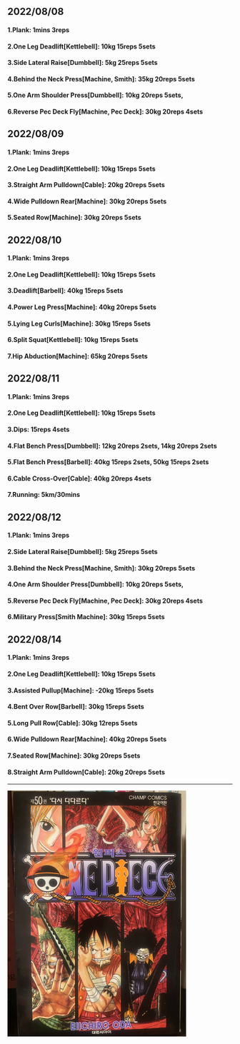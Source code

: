 ## 2022/08/08
#### 1.Plank: 1mins 3reps
#### 2.One Leg Deadlift\[Kettlebell\]: 10kg 15reps 5sets
#### 3.Side Lateral Raise\[Dumbbell\]: 5kg 25reps 5sets
#### 4.Behind the Neck Press\[Machine, Smith\]: 35kg 20reps 5sets
#### 5.One Arm Shoulder Press\[Dumbbell\]: 10kg 20reps 5sets, 
#### 6.Reverse Pec Deck Fly\[Machine, Pec Deck\]: 30kg 20reps 4sets

## 2022/08/09
#### 1.Plank: 1mins 3reps
#### 2.One Leg Deadlift\[Kettlebell\]: 10kg 15reps 5sets
#### 3.Straight Arm Pulldown\[Cable\]: 20kg 20reps 5sets
#### 4.Wide Pulldown Rear\[Machine\]: 30kg 20reps 5sets
#### 5.Seated Row\[Machine\]: 30kg 20reps 5sets

## 2022/08/10
#### 1.Plank: 1mins 3reps
#### 2.One Leg Deadlift\[Kettlebell\]: 10kg 15reps 5sets
#### 3.Deadlift\[Barbell\]: 40kg 15reps 5sets
#### 4.Power Leg Press\[Machine\]: 40kg 20reps 5sets
#### 5.Lying Leg Curls\[Machine\]: 30kg 15reps 5sets
#### 6.Split Squat\[Kettlebell\]: 10kg 15reps 5sets
#### 7.Hip Abduction\[Machine\]: 65kg 20reps 5sets

## 2022/08/11
#### 1.Plank: 1mins 3reps
#### 2.One Leg Deadlift\[Kettlebell\]: 10kg 15reps 5sets
#### 3.Dips: 15reps 4sets
#### 4.Flat Bench Press\[Dumbbell\]: 12kg 20reps 2sets, 14kg 20reps 2sets
#### 5.Flat Bench Press\[Barbell\]: 40kg 15reps 2sets, 50kg 15reps 2sets
#### 6.Cable Cross-Over\[Cable\]: 40kg 20reps 4sets
#### 7.Running: 5km/30mins

## 2022/08/12
#### 1.Plank: 1mins 3reps
#### 2.Side Lateral Raise\[Dumbbell\]: 5kg 25reps 5sets
#### 3.Behind the Neck Press\[Machine, Smith\]: 30kg 20reps 5sets
#### 4.One Arm Shoulder Press\[Dumbbell\]: 10kg 20reps 5sets, 
#### 5.Reverse Pec Deck Fly\[Machine, Pec Deck\]: 30kg 20reps 4sets
#### 6.Military Press\[Smith Machine\]: 30kg 15reps 5sets

## 2022/08/14
#### 1.Plank: 1mins 3reps
#### 2.One Leg Deadlift\[Kettlebell\]: 10kg 15reps 5sets
#### 3.Assisted Pullup\[Machine\]: -20kg 15reps 5sets
#### 4.Bent Over Row\[Barbell\]: 30kg 15reps 5sets
#### 5.Long Pull Row\[Cable\]: 30kg 12reps 5sets
#### 6.Wide Pulldown Rear\[Machine\]: 40kg 20reps 5sets
#### 7.Seated Row\[Machine\]: 30kg 20reps 5sets
#### 8.Straight Arm Pulldown\[Cable\]: 20kg 20reps 5sets

---
<img src='./_resources/__050.png' width='400px' />
